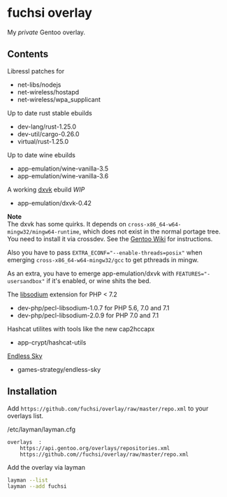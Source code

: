 # fuchsi overlay

My *private* Gentoo overlay.

## Contents

Libressl patches for
- net-libs/nodejs
- net-wireless/hostapd
- net-wireless/wpa_supplicant

Up to date rust stable ebuilds
- dev-lang/rust-1.25.0
- dev-util/cargo-0.26.0
- virtual/rust-1.25.0

Up to date wine ebuilds
- app-emulation/wine-vanilla-3.5
- app-emulation/wine-vanilla-3.6

A working [dxvk](https://github.com/doitsujin/dxvk) ebuild *WIP*
- app-emulation/dxvk-0.42


**Note**  
The dxvk has some quirks. It depends on `cross-x86_64-w64-mingw32/mingw64-runtime`, which does not exist in the normal portage tree.  
You need to install it via crossdev. See the [Gentoo Wiki](https://wiki.gentoo.org/wiki/Mingw) for instructions.  

Also you have to pass `EXTRA_ECONF="--enable-threads=posix"` when emerging `cross-x86_64-w64-mingw32/gcc` to get pthreads in mingw.  

As an extra, you have to emerge app-emulation/dxvk with `FEATURES="-usersandbox"` if it's enabled, or wine shits the bed.

The [libsodium](https://pecl.php.net/libsodium) extension for PHP < 7.2
- dev-php/pecl-libsodium-1.0.7 for PHP 5.6, 7.0 and 7.1
- dev-php/pecl-libsodium-2.0.9 for PHP 7.0 and 7.1

Hashcat utilites with tools like the new cap2hccapx
- app-crypt/hashcat-utils

[Endless Sky](https://endless-sky.github.io)
- games-strategy/endless-sky

## Installation

Add `https://github.com/fuchsi/overlay/raw/master/repo.xml` to your overlays list.  

/etc/layman/layman.cfg
```
overlays  :
    https://api.gentoo.org/overlays/repositories.xml
    https://github.com//fuchsi/overlay/raw/master/repo.xml
```

Add the overlay via layman
```bash
layman --list
layman --add fuchsi
```